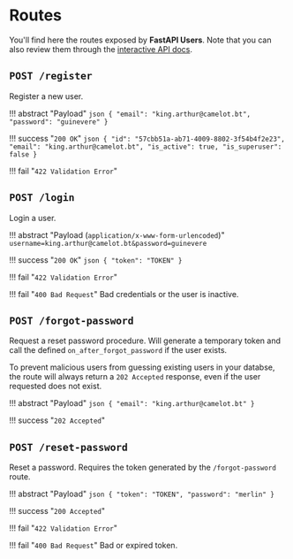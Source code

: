 # Routes

You'll find here the routes exposed by **FastAPI Users**. Note that you can also review them through the [interactive API docs](https://fastapi.tiangolo.com/tutorial/first-steps/#interactive-api-docs).

## `POST /register`

Register a new user.

!!! abstract "Payload"
    ```json
    {
        "email": "king.arthur@camelot.bt",
        "password": "guinevere"
    }
    ```

!!! success "`200 OK`"
    ```json
    {
        "id": "57cbb51a-ab71-4009-8802-3f54b4f2e23",
        "email": "king.arthur@camelot.bt",
        "is_active": true,
        "is_superuser": false
    }
    ```

!!! fail "`422 Validation Error`"

## `POST /login`

Login a user.

!!! abstract "Payload (`application/x-www-form-urlencoded`)"
    ```
    username=king.arthur@camelot.bt&password=guinevere
    ```

!!! success "`200 OK`"
    ```json
    {
        "token": "TOKEN"
    }
    ```

!!! fail "`422 Validation Error`"

!!! fail "`400 Bad Request`"
    Bad credentials or the user is inactive.

## `POST /forgot-password`

Request a reset password procedure. Will generate a temporary token and call the defined `on_after_forgot_password` if the user exists.

To prevent malicious users from guessing existing users in your databse, the route will always return a `202 Accepted` response, even if the user requested does not exist.

!!! abstract "Payload"
    ```json
    {
        "email": "king.arthur@camelot.bt"
    }
    ```

!!! success "`202 Accepted`"

## `POST /reset-password`

Reset a password. Requires the token generated by the `/forgot-password` route.

!!! abstract "Payload"
    ```json
    {
        "token": "TOKEN",
        "password": "merlin"
    }
    ```

!!! success "`200 Accepted`"

!!! fail "`422 Validation Error`"

!!! fail "`400 Bad Request`"
    Bad or expired token.
